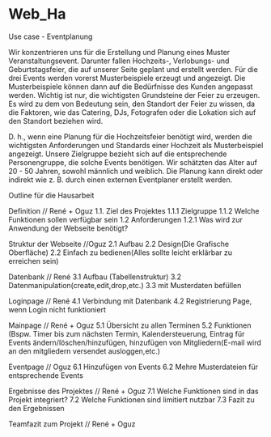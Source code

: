 # Web_Ha
Use case - Eventplanung

Wir konzentrieren uns für die Erstellung und Planung eines Muster Veranstaltungsevent. Darunter fallen Hochzeits-, Verlobungs- und Geburtstagsfeier, die auf unserer Seite geplant und erstellt werden. Für die drei Events werden vorerst Musterbeispiele erzeugt und angezeigt. Die Musterbeispiele können dann auf die Bedürfnisse des Kunden angepasst werden. Wichtig ist nur, die wichtigsten Grundsteine der Feier zu erzeugen. Es wird zu dem von Bedeutung sein, den Standort der Feier zu wissen, da die Faktoren, wie das Catering, DJs, Fotografen oder die Lokation sich auf den Standort beziehen wird.

D. h., wenn eine Planung für die Hochzeitsfeier benötigt wird, werden die wichtigsten Anforderungen und Standards einer Hochzeit als Musterbeispiel angezeigt. Unsere Zielgruppe bezieht sich auf die entsprechende Personengruppe, die solche Events benötigen. Wir schätzten das Alter auf 20 - 50 Jahren, sowohl männlich und weiblich. Die Planung kann direkt oder indirekt wie z. B. durch einen externen Eventplaner erstellt werden.

Outline für die Hausarbeit

Definition // René + Oguz 1.1. Ziel des Projektes 1.1.1 Zielgruppe 1.1.2 Welche Funktionen sollen verfügbar sein 1.2 Anforderungen 1.2.1 Was wird zur Anwendung der Webseite benötigt?

Struktur der Webseite //Oguz 2.1 Aufbau 2.2 Design(Die Grafische Oberfläche) 2.2 Einfach zu bedienen(Alles sollte leicht erklärbar zu erreichen sein)

Datenbank // René 3.1 Aufbau (Tabellenstruktur) 3.2 Datenmanipulation(create,edit,drop,etc.) 3.3 mit Musterdaten befüllen

Loginpage // René 4.1 Verbindung mit Datenbank 4.2 Registrierung Page, wenn Login nicht funktioniert

Mainpage // René + Oguz 5.1 Übersicht zu allen Terminen 5.2 Funktionen (Bspw. Timer bis zum nächsten Termin, Kalendersteuerung, Eintrag für Events ändern/löschen/hinzufügen, hinzufügen von Mitgliedern(E-mail wird an den mitgliedern versendet ausloggen,etc.)

Eventpage // Oguz 6.1 Hinzufügen von Events 6.2 Mehre Musterdateien für entsprechende Events

Ergebnisse des Projektes // René + Oguz 7.1 Welche Funktionen sind in das Projekt integriert? 7.2 Welche Funktionen sind limitiert nutzbar 7.3 Fazit zu den Ergebnissen

Teamfazit zum Projekt // René + Oguz
